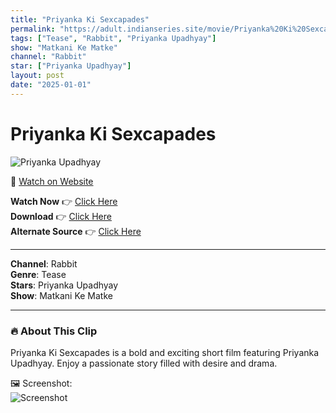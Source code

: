 ```yaml
---
title: "Priyanka Ki Sexcapades"
permalink: "https://adult.indianseries.site/movie/Priyanka%20Ki%20Sexcapades"
tags: ["Tease", "Rabbit", "Priyanka Upadhyay"]
show: "Matkani Ke Matke"
channel: "Rabbit"
star: ["Priyanka Upadhyay"]
layout: post
date: "2025-01-01"
---
```


# Priyanka Ki Sexcapades

![Priyanka Upadhyay](https://shorts.desisins.com/wp-content/uploads/2024/12/Priyanka.jpg)

🔗 [Watch on Website](https://adult.indianseries.site/movie/Priyanka%20Ki%20Sexcapades)

**Watch Now** 👉 [Click Here](https://adult.indianseries.site/movie/Priyanka%20Ki%20Sexcapades)  
**Download** 👉 [Click Here](https://adult.indianseries.site/movie/Priyanka%20Ki%20Sexcapades)  
**Alternate Source** 👉 [Click Here](https://adult.indianseries.site/movie/Priyanka%20Ki%20Sexcapades)

---

**Channel**: Rabbit  
**Genre**: Tease  
**Stars**: Priyanka Upadhyay  
**Show**: Matkani Ke Matke

---

### 🔥 About This Clip

Priyanka Ki Sexcapades is a bold and exciting short film featuring Priyanka Upadhyay. Enjoy a passionate story filled with desire and drama.
 
🖼️ Screenshot:  
![Screenshot](https://shorts.desisins.com/wp-content/uploads/2024/12/Priyanka.jpg)
